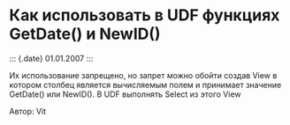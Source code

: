 Как использовать в UDF функциях GetDate() и NewID()
===================================================

::: {.date}
01.01.2007
:::

Их использование запрещено, но запрет можно обойти создав View в котором
столбец является вычисляемым полем и принимает значение GetDate() или
NewID(). В UDF выполнять Select из этого View

Автор: Vit
